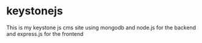 # keystonejs
This is my keystone js cms site using mongodb and node.js for the backend and express.js for the frontend
